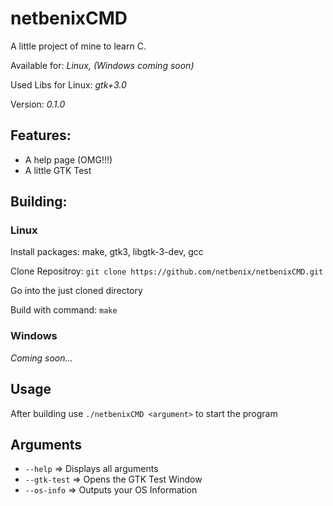 # **netbenixCMD**

A little project of mine to learn C.

Available for: *Linux, (Windows coming soon)*

Used Libs for Linux: *gtk+3.0*

Version: *0.1.0* 

## Features:
- A help page (OMG!!!)
- A little GTK Test

## Building:
### Linux
Install packages: make, gtk3, libgtk-3-dev, gcc

Clone Repositroy: ```git clone https://github.com/netbenix/netbenixCMD.git```

Go into the just cloned directory

Build with command: ```make```

### Windows
*Coming soon...*

## Usage
After building use ```./netbenixCMD <argument>``` to start the program

## Arguments
- ```--help```      	=> Displays all arguments
- ```--gtk-test``` 		=> Opens the GTK Test Window
- ```--os-info```  		=> Outputs your OS Information